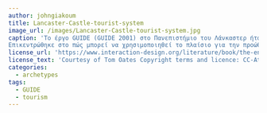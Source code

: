 ```yaml
---
author: johngiakoum
title: Lancaster-Castle-tourist-system
image_url: /images/Lancaster-Castle-tourist-system.jpg
caption: 'Το έργο GUIDE (GUIDE 2001) στο Πανεπιστήμιο του Λάνκαστερ ήταν η πρώτη μεγαλύτερη και δημόσια εγκατάσταση ενός ερευνητικού πρωτοτύπου για να διερευνηθεί η επίγνωση πλαισίου στον τομέα του τουρισμού.
Επικεντρώθηκε στο πώς μπορεί να χρησιμοποιηθεί το πλαίσιο για την προώθηση ενός κινητού συστήματος πληροφοριών για τους επισκέπτες στην ιστορική πόλη του Lancaster αλλάζοντας τα δεδομένα της διάδρασης ανθρώπου υπολογιστή.'
license_url: 'https://www.interaction-design.org/literature/book/the-encyclopedia-of-human-computer-interaction-2nd-ed/context-aware-computing-context-awareness-context-aware-user-interfaces-and-implicit-interaction'
license_text: 'Courtesy of Tom Oates Copyright terms and licence: CC-Att-SA-3 (Creative Commons Attribution-ShareAlike 3.0)'
categories:
  - archetypes
tags:
  - GUIDE
  - tourism
---
```

